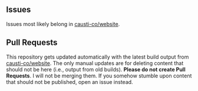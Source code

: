 ## Issues

Issues most likely belong in [causti-co/website](https://github.com/causti-co/website).

## Pull Requests

This repository gets updated automatically with the latest build output from [causti-co/website](https://github.com/causti-co/website). The only manual updates are for deleting content that should not be here (i.e., output from old builds). **Please do not create Pull Requests**. I will not be merging them. If you somehow stumble upon content that should not be published, open an issue instead.